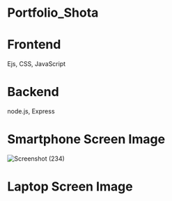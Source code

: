 # Portfolio_Shota

# Frontend
Ejs, CSS, JavaScript

# Backend
node.js, Express

# Smartphone Screen Image
![Screenshot (234)](https://user-images.githubusercontent.com/59264454/123890660-957dd080-d925-11eb-967f-12be9cb5632a.png)

# Laptop Screen Image

